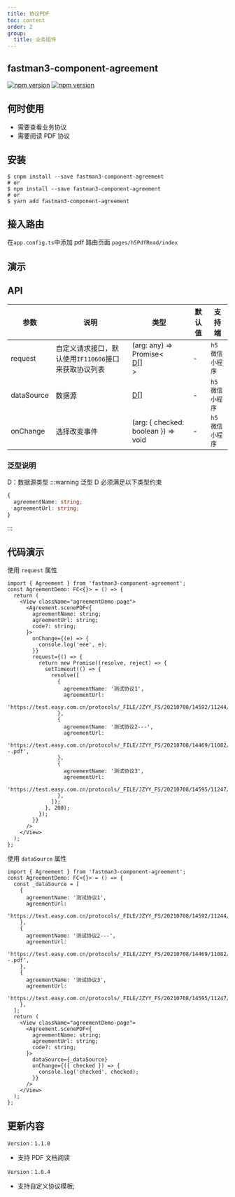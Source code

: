 ```yaml
---
title: 协议PDF
toc: content
order: 2
group:
  title: 业务组件
---
```


## fastman3-component-agreement

[![npm version](https://img.shields.io/npm/v/fastman3-component-agreement?color=%231890ff)](https://www.npmjs.com/package/fastman3-component-agreement) [![npm version](https://img.shields.io/npm/dy/fastman3-component-agreement)](https://www.npmjs.com/package/fastman3-component-agreement)

## 何时使用

- 需要查看业务协议
- 需要阅读 PDF 协议

## 安装

```shell
$ cnpm install --save fastman3-component-agreement
# or
$ npm install --save fastman3-component-agreement
# or
$ yarn add fastman3-component-agreement
```

## 接入路由

在`app.config.ts`中添加 pdf 路由页面 `pages/h5PdfRead/index`

## 演示
<Mobile url="http://easycli.cn:8891/components/agreement-demo-h5" sourcekey="agreementpdf"></Mobile>

## API

| 参数       | 说明                                                 | 类型                                                                                                                                | 默认值 | 支持端                                                |
| ---------- | ---------------------------------------------------- | ----------------------------------------------------------------------------------------------------------------------------------- | ------ | ----------------------------------------------------- |
| request    | 自定义请求接口，默认使用`IF110606`接口来获取协议列表 | <div class="api-type">(arg: any) => Promise\< <div class='api-typeinterface'>[D[]](/components/agreementpdf#泛型说明)</div>\></div> | -      | <div class='api-col-100'>`h5`<br/>`微信小程序` </div> |
| dataSource | 数据源                                               | <div class="api-type"><div class='api-typeinterface'>[D[]](/components/agreementpdf#泛型说明)</div></div>                           | -      | <div class='api-col-100'>`h5`<br/>`微信小程序` </div> |
| onChange   | 选择改变事件                                         | <div class="api-type">(arg: { checked: boolean }) => void</div>                                                                     | -      | <div class='api-col-100'>`h5`<br/>`微信小程序` </div> |

### 泛型说明

D：数据源类型
:::warning
泛型 D 必须满足以下类型约束

```typescript
{
  agreementName: string;
  agreementUrl: string;
}
```

:::

## 代码演示

使用 `request` 属性

```tsx | pure
import { Agreement } from 'fastman3-component-agreement';
const AgreementDemo: FC<{}> = () => {
  return (
    <View className="agreementDemo-page">
      <Agreement.scenePDF<{
        agreementName: string;
        agreementUrl: string;
        code?: string;
      }>
        onChange={(e) => {
          console.log('eee', e);
        }}
        request={() => {
          return new Promise((resolve, reject) => {
            setTimeout(() => {
              resolve([
                {
                  agreementName: '测试协议1',
                  agreementUrl:
                    'https://test.easy.com.cn/protocols/_FILE/JZYY_FS/20210708/14592/11244/%E6%8A%95%E9%A1%BE%E6%9C%8D%E5%8A%A1%E5%8D%8F%E8%AE%AE.pdf',
                },
                {
                  agreementName: '测试协议2---',
                  agreementUrl:
                    'https://test.easy.com.cn/protocols/_FILE/JZYY_FS/20210708/14469/11082/%E4%B8%9C%E6%96%B9%E8%AF%81%E5%88%B8%E8%82%A1%E4%BB%BD%E6%9C%89%E9%99%90%E5%85%AC%E5%8F%B8%E5%85%AC%E5%BC%80%E5%8B%9F%E9%9B%86%E8%AF%81%E5%88%B8%E6%8A%95%E8%B5%84%E5%9F%BA%E9%87%91%E6%8A%95%E8%B5%84%E9%A1%BE%E9%97%AE%E4%B8%9A%E5%8A%A1%E9%A3%8E%E9%99%A9%E6%8F%AD%E7%A4%BA%E4%B9%A61--.pdf',
                },
                {
                  agreementName: '测试协议3',
                  agreementUrl:
                    'https://test.easy.com.cn/protocols/_FILE/JZYY_FS/20210708/14595/11247/%E6%8A%95%E9%A1%BE%E8%B5%84%E9%87%91%E7%89%B9%E5%88%AB%E6%8F%90%E7%A4%BA%E7%A1%AE%E8%AE%A4%E4%B9%A6.pdf',
                },
              ]);
            }, 200);
          });
        }}
      />
    </View>
  );
};
```

使用 `dataSource` 属性

```tsx | pure
import { Agreement } from 'fastman3-component-agreement';
const AgreementDemo: FC<{}> = () => {
  const _dataSource = [
    {
      agreementName: '测试协议1',
      agreementUrl:
        'https://test.easy.com.cn/protocols/_FILE/JZYY_FS/20210708/14592/11244/%E6%8A%95%E9%A1%BE%E6%9C%8D%E5%8A%A1%E5%8D%8F%E8%AE%AE.pdf',
    },
    {
      agreementName: '测试协议2---',
      agreementUrl:
        'https://test.easy.com.cn/protocols/_FILE/JZYY_FS/20210708/14469/11082/%E4%B8%9C%E6%96%B9%E8%AF%81%E5%88%B8%E8%82%A1%E4%BB%BD%E6%9C%89%E9%99%90%E5%85%AC%E5%8F%B8%E5%85%AC%E5%BC%80%E5%8B%9F%E9%9B%86%E8%AF%81%E5%88%B8%E6%8A%95%E8%B5%84%E5%9F%BA%E9%87%91%E6%8A%95%E8%B5%84%E9%A1%BE%E9%97%AE%E4%B8%9A%E5%8A%A1%E9%A3%8E%E9%99%A9%E6%8F%AD%E7%A4%BA%E4%B9%A61--.pdf',
    },
    {
      agreementName: '测试协议3',
      agreementUrl:
        'https://test.easy.com.cn/protocols/_FILE/JZYY_FS/20210708/14595/11247/%E6%8A%95%E9%A1%BE%E8%B5%84%E9%87%91%E7%89%B9%E5%88%AB%E6%8F%90%E7%A4%BA%E7%A1%AE%E8%AE%A4%E4%B9%A6.pdf',
    },
  ];
  return (
    <View className="agreementDemo-page">
      <Agreement.scenePDF<{
        agreementName: string;
        agreementUrl: string;
        code?: string;
      }>
        dataSource={_dataSource}
        onChange={({ checked }) => {
          console.log('checked', checked);
        }}
      />
    </View>
  );
};
```

## 更新内容

`Version：1.1.0`

- 支持 PDF 文档阅读

`Version：1.0.4`

- 支持自定义协议模板;
